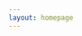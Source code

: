 ```yaml
---
layout: homepage
---
```

<div id="instantill"></div>
<script src="https://dev.instantill.org/embed.js"></script>
<script>_oab=instantill({api: 'https://dev.api.cottagelabs.com/service/oab', uid: "Ayt7Hf4FXwLprbQX7", config: {"ill_form":"https://josephmcarthur.github.io/ill-covid/submit","sid":"where","doi":"doi","year":"year","book":"https://josephmcarthur.github.io/ill-covid/book","time":"a few days","problem_email":"ifladdrs@gmail.com","norequests":true,"say_paper":true,"advancedform":"https://josephmcarthur.github.io/ill-covid/paper","owner":"joe+iflav2@openaccessbutton.org", css_off}});</script>
<br><br><br><br>
